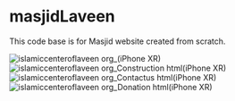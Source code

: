 # masjidLaveen

This code base is for Masjid website created from scratch. 


![islamiccenteroflaveen org_(iPhone XR)](https://github.com/wajidkhanp/masjidLaveen/assets/11093819/cfdae4c4-efe6-4eab-a5aa-88f89813ccd8)
![islamiccenteroflaveen org_Construction html(iPhone XR)](https://github.com/wajidkhanp/masjidLaveen/assets/11093819/4e2cd85b-5421-455c-b197-5745dde98c90)
![islamiccenteroflaveen org_Contactus html(iPhone XR)](https://github.com/wajidkhanp/masjidLaveen/assets/11093819/68dadaf6-729a-4501-b0c3-511940ee0027)
![islamiccenteroflaveen org_Donation html(iPhone XR)](https://github.com/wajidkhanp/masjidLaveen/assets/11093819/d174e545-28cb-4101-bd93-997dc00d478c)
